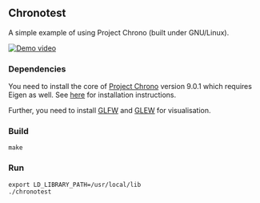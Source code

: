 ## Chronotest

A simple example of using Project Chrono (built under GNU/Linux).

[![Demo video](https://i.ytimg.com/vi/sOVNxBt_VFk/hqdefault.jpg)](https://www.youtube.com/watch?v=sOVNxBt_VFk)

### Dependencies

You need to install the core of [Project Chrono][1] version 9.0.1 which requires Eigen as well.
See [here][2] for installation instructions.

Further, you need to install [GLFW][3] and [GLEW][4] for visualisation.

### Build

```Shell
make
```

### Run

```Shell
export LD_LIBRARY_PATH=/usr/local/lib
./chronotest
```

[1]: https://projectchrono.org/
[2]: https://api.projectchrono.org/development/tutorial_install_chrono.html
[3]: https://www.glfw.org/
[4]: https://glew.sourceforge.net/
